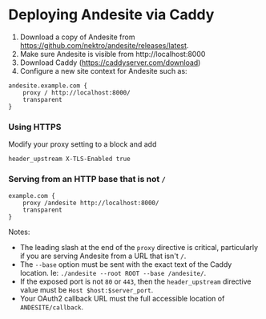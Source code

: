 # Deploying Andesite via Caddy

1. Download a copy of Andesite from https://github.com/nektro/andesite/releases/latest.
2. Make sure Andesite is visible from http://localhost:8000
3. Download Caddy (https://caddyserver.com/download)
4. Configure a new site context for Andesite such as:
```caddy
andesite.example.com {
    proxy / http://localhost:8000/
    transparent
}
```

### Using HTTPS
Modify your proxy setting to a block and add
```caddy
header_upstream X-TLS-Enabled true
```

### Serving from an HTTP base that is not `/`
```caddy
example.com {
    proxy /andesite http://localhost:8000/
    transparent
}
```
Notes:
- The leading slash at the end of the `proxy` directive is critical, particularly if you are serving Andesite from a URL that isn't `/`.
- The `--base` option must be sent with the exact text of the Caddy location. Ie: `./andesite --root ROOT --base /andesite/`.
- If the exposed port is not `80` or `443`, then the `header_upstream` directive value must be `Host $host:$server_port`.
- Your OAuth2 callback URL must the full accessible location of `ANDESITE/callback`.
